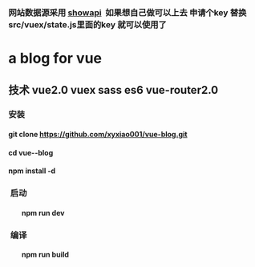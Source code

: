 ### 网站数据源采用 [showapi](https://www.showapi.com/api/apiList)  如果想自己做可以上去 申请个key 替换src/vuex/state.js里面的key 就可以使用了

#  a blog for vue  

##      技术 vue2.0 vuex sass es6 vue-router2.0
###  安装
####         git clone https://github.com/xyxiao001/vue-blog.git
####         cd vue--blog
####         npm install -d
###  启动
####         npm run dev
###  编译
####         npm run build
